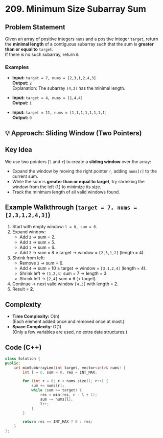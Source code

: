 # 209. Minimum Size Subarray Sum

## Problem Statement
Given an array of positive integers `nums` and a positive integer `target`, return the **minimal length** of a contiguous subarray such that the sum is **greater than or equal to** `target`.  
If there is no such subarray, return `0`.

### Examples
- **Input:** `target = 7, nums = [2,3,1,2,4,3]`  
  **Output:** `2`  
  Explanation: The subarray `[4,3]` has the minimal length.
  
- **Input:** `target = 4, nums = [1,4,4]`  
  **Output:** `1`  

- **Input:** `target = 11, nums = [1,1,1,1,1,1,1,1]`  
  **Output:** `0`  


## 💡 Approach: Sliding Window (Two Pointers)

## Key Idea
We use two pointers (`l` and `r`) to create a **sliding window** over the array:
- Expand the window by moving the right pointer `r`, adding `nums[r]` to the current sum.
- While the sum is **greater than or equal to target**, try shrinking the window from the left (`l`) to minimize its size.
- Track the minimum length of all valid windows found.



## Example Walkthrough (`target = 7, nums = [2,3,1,2,4,3]`)
1. Start with empty window: `l = 0, sum = 0`.
2. Expand window:
   - Add `2` → sum = 2.
   - Add `3` → sum = 5.
   - Add `1` → sum = 6.
   - Add `2` → sum = 8 ≥ target → window = `[2,3,1,2]` (length = 4).
3. Shrink from left:
   - Remove `2` → sum = 6.
   - Add `4` → sum = 10 ≥ target → window = `[3,1,2,4]` (length = 4).
   - Shrink left → `[1,2,4]` sum = 7 → length = 3.
   - Shrink left → `[2,4]` sum = 6 (< target).
4. Continue → next valid window `[4,3]` with length = 2.
5. Result = **2**.


## Complexity
- **Time Complexity:** O(n)  
  (Each element added once and removed once at most.)  
- **Space Complexity:** O(1)  
  (Only a few variables are used, no extra data structures.)


## Code (C++)
```cpp
class Solution {
public:
    int minSubArrayLen(int target, vector<int>& nums) {
        int l = 0, sum = 0, res = INT_MAX;

        for (int r = 0; r < nums.size(); r++) {
            sum += nums[r];
            while (sum >= target) {
                res = min(res, r - l + 1);
                sum -= nums[l];
                l++;
            }
        }

        return res == INT_MAX ? 0 : res;
    }
};
